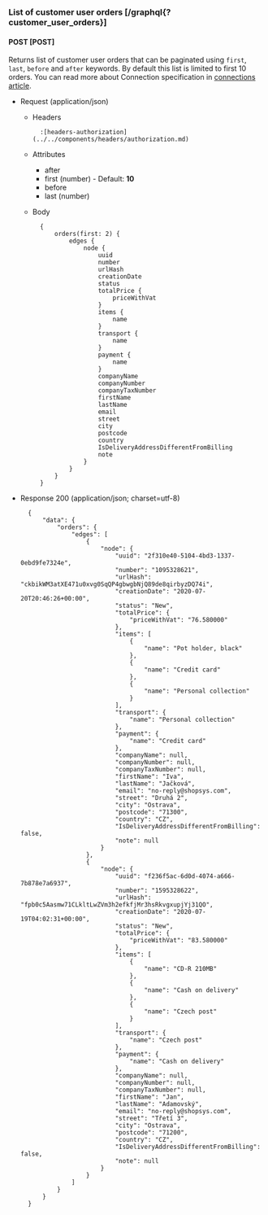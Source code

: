 ### List of customer user orders [/graphql{?customer_user_orders}]

#### POST [POST]

Returns list of customer user orders that can be paginated using `first`, `last`, `before` and `after` keywords.
By default this list is limited to first 10 orders.
You can read more about Connection specification in [connections article](https://relay.dev/graphql/connections.htm).

- Request (application/json)

    - Headers

            :[headers-authorization](../../components/headers/authorization.md)

    - Attributes

        - after
        - first (number) - Default: **10**
        - before
        - last (number)

    - Body

            {
                orders(first: 2) {
                    edges {
                        node {
                            uuid
                            number
                            urlHash
                            creationDate
                            status
                            totalPrice {
                                priceWithVat
                            }
                            items {
                                name
                            }
                            transport {
                                name
                            }
                            payment {
                                name
                            }
                            companyName
                            companyNumber
                            companyTaxNumber
                            firstName
                            lastName
                            email
                            street
                            city
                            postcode
                            country
                            IsDeliveryAddressDifferentFromBilling
                            note
                        }
                    }
                }
            }


- Response 200 (application/json; charset=utf-8)

        {
            "data": {
                "orders": {
                    "edges": [
                        {
                            "node": {
                                "uuid": "2f310e40-5104-4bd3-1337-0ebd9fe7324e",
                                "number": "1095328621",
                                "urlHash": "ckbikWM3atXE471u0xvg0SqQP4gbwgbNjQ89de8qirbyzDQ74i",
                                "creationDate": "2020-07-20T20:46:26+00:00",
                                "status": "New",
                                "totalPrice": {
                                    "priceWithVat": "76.580000"
                                },
                                "items": [
                                    {
                                        "name": "Pot holder, black"
                                    },
                                    {
                                        "name": "Credit card"
                                    },
                                    {
                                        "name": "Personal collection"
                                    }
                                ],
                                "transport": {
                                    "name": "Personal collection"
                                },
                                "payment": {
                                    "name": "Credit card"
                                },
                                "companyName": null,
                                "companyNumber": null,
                                "companyTaxNumber": null,
                                "firstName": "Iva",
                                "lastName": "Jačková",
                                "email": "no-reply@shopsys.com",
                                "street": "Druhá 2",
                                "city": "Ostrava",
                                "postcode": "71300",
                                "country": "CZ",
                                "IsDeliveryAddressDifferentFromBilling": false,
                                "note": null
                            }
                        },
                        {
                            "node": {
                                "uuid": "f236f5ac-6d0d-4074-a666-7b878e7a6937",
                                "number": "1595328622",
                                "urlHash": "fpb0c5Aasmw71CLkltLwZVm3h2efkfjMr3hsRkvgxupjYj31QO",
                                "creationDate": "2020-07-19T04:02:31+00:00",
                                "status": "New",
                                "totalPrice": {
                                    "priceWithVat": "83.580000"
                                },
                                "items": [
                                    {
                                        "name": "CD-R 210MB"
                                    },
                                    {
                                        "name": "Cash on delivery"
                                    },
                                    {
                                        "name": "Czech post"
                                    }
                                ],
                                "transport": {
                                    "name": "Czech post"
                                },
                                "payment": {
                                    "name": "Cash on delivery"
                                },
                                "companyName": null,
                                "companyNumber": null,
                                "companyTaxNumber": null,
                                "firstName": "Jan",
                                "lastName": "Adamovský",
                                "email": "no-reply@shopsys.com",
                                "street": "Třetí 3",
                                "city": "Ostrava",
                                "postcode": "71200",
                                "country": "CZ",
                                "IsDeliveryAddressDifferentFromBilling": false,
                                "note": null
                            }
                        }
                    ]
                }
            }
        }
